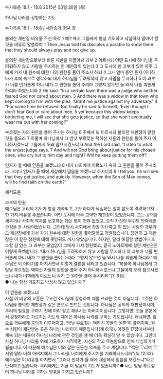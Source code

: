 누가복음 18:1 - 18:8 
2015년 03월 26일 (목)

하나님 나라를 강청하는 기도



누가복음 18:1 - 18:8 / 새찬송가 364 장


불의한 재판장 비유를 주신 목적 
1 예수께서 그들에게 항상 기도하고 낙심하지 말아야 할 것을 비유로 말씀하여 
1 Then Jesus told his disciples a parable to show them that they should always pray and not give up.

불의한 재판장으로부터 바른 재판을 이끌어낸 과부
2 이르시되 어떤 도시에 하나님을 두려워하지 않고 사람을 무시하는 한 재판장이 있는데 3 그 도시에 한 과부가 있어 자주 그에게 가서 내 원수에 대한 나의 원한을 풀어 주소서 하되 4 그가 얼마 동안 듣지 아니하다가 후에 속으로 생각하되 내가 하나님을 두려워하지 않고 사람을 무시하나 5 이 과부가 나를 번거롭게 하니 내가 그 원한을 풀어 주리라 그렇지 않으면 늘 와서 나를 괴롭게 하리라 하였느니라 
2 He said: "In a certain town there was a judge who neither feared God nor cared about men. 3 And there was a widow in that town who kept coming to him with the plea, 'Grant me justice against my adversary.' 4 "For some time he refused. But finally he said to himself, 'Even though I don't fear God or care about men, 5 yet because this widow keeps bothering me, I will see that she gets justice, so that she won't eventually wear me out with her coming!'"  

부르짖는 자의 원한을 풀어 주시는 하나님
6 주께서 또 이르시되 불의한 재판장이 말한 것을 들으라 7 하물며 하나님께서 그 밤낮 부르짖는 택하신 자들의 원한을 풀어 주지 아니하시겠느냐 그들에게 오래 참으시겠느냐 
6 And the Lord said, "Listen to what the unjust judge says. 7 And will not God bring about justice for his chosen ones, who cry out to him day and night? Will he keep putting them off? 

인자가 올 때에 믿음을 보겠느냐
8 내가 너희에게 이르노니 속히 그 원한을 풀어 주시리라 그러나 인자가 올 때에 세상에서 믿음을 보겠느냐 하시니라 
8 I tell you, he will see that they get justice, and quickly. However, when the Son of Man comes, will he find faith on the earth?“

해석도움





과부의 탄원  
예수님은 우리의 기도가 항상 계속되고, 기도하다가 낙심하는 일이 없도록 격려하고자 한 가지 비유를 주셨습니다. 어떤 도시에 아주 고약한 재판장이 있었습니다. 그는 공의를 세우거나 사회적 약자를 보호하는 데는 뜻이 전혀 없었고, 오직 자신의 부귀와 안락에만 관심을 둔 사람이었습니다. 그런데 당시 사회에서 가장 가난하고 힘 없는 사람인 과부가 그 재판장에게 가서 자기 원수에 대한 원한을 풀어달라고 청원했습니다. 당연히 그 재판장은 이 같은 청원에 대해 콧방귀도 끼지 않았습니다. 하지만, 달리 해결할 방법이나 호소할 길 없는 그 과부는 끊임없이 그에게 가서 청원했고, 결국 노이로제에 걸린 재판관은 이렇게 독백합니다. ‘내가 하나님을 두려워하지 않고 사람을 무시하나 이 과부가 나를 번거롭게 하니 내가 그 원한을 풀어 주리라 그렇지 않으면 늘 와서 나를 괴롭게 하리라.’ 예수님은 이 이야기를 마치시면서 이렇게 결론을 내리고 있습니다. “하물며 하나님께서 그 밤낮 부르짖는 택하신 자들의 원한을 풀어 주지 아니하시겠느냐 그들에게 오래 참으시겠느냐 내가 너희에게 이르노니 속히 그 원한을 풀어 주시리라”(7-8상).     
● 나는 항상 기도하고 낙심치 않고 있습니까?  

이 믿음을 보겠느냐  
사실 이 비유의 교훈은 무조건 하나님께 강청하며 떼를 쓰라는 것이 아닙니다. 그것은 하나님을 불의한 재판장과 같은 분으로 만드는 것입니다. 하나님은 공의의 재판장이시며, 우리의 필요를 구하기 전에 미리 알고 채우시는 아버지이십니다. 그렇다면, 오늘 본문에서 강청하라고 가르치는 기도의 제목은 하나님 나라를 구하는 기도입니다. 왜냐하면, 참으로 과부에게 공의가 이루어지고, ‘밤낮 부르짖는 택하신 자들의 원한’이 풀어지며, 원수 사탄이 재판받는 곳은 하나님 나라이기 때문입니다(계 6:10). 이것은 17장에서부터 계속 되는 내용이 하나님 나라에 관한 것임을 볼 때 더욱 확실히 알 수 있습니다. 그런데 사실 하나님 나라를 위해 기도하기 시작하면, 자신의 작고 무능함으로 인해 낙심하기가 쉽습니다. 이 때문에 예수님은 이와 같은 든든한 약속을 주고 계십니다. “적은 무리여 무서워 말라 너희 아버지께서 그 나라를 너희에게 주시기를 기뻐하시느니라”(눅 12:32). 예수님은 이 비유를 마치면서 “그러나 인자가 올 때에 세상에서 믿음을 보겠느냐”라고 탄식하고 있습니다. 우리에게는 지금 이 믿음의 기도가 있습니까?
● 나는 밤낮 부르짖어 하나님 나라를 구하는 믿음을 가지고 있습니까?
